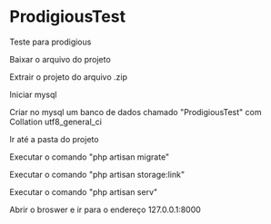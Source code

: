 # ProdigiousTest
Teste para prodigious

Baixar o arquivo do projeto

Extrair o projeto do arquivo .zip

Iniciar mysql

Criar no mysql um banco de dados chamado "ProdigiousTest" com Collation utf8_general_ci

Ir até a pasta do projeto

Executar o comando "php artisan migrate"

Executar o comando "php artisan storage:link"

Executar o comando "php artisan serv"

Abrir o broswer e ir para o endereço 127.0.0.1:8000
